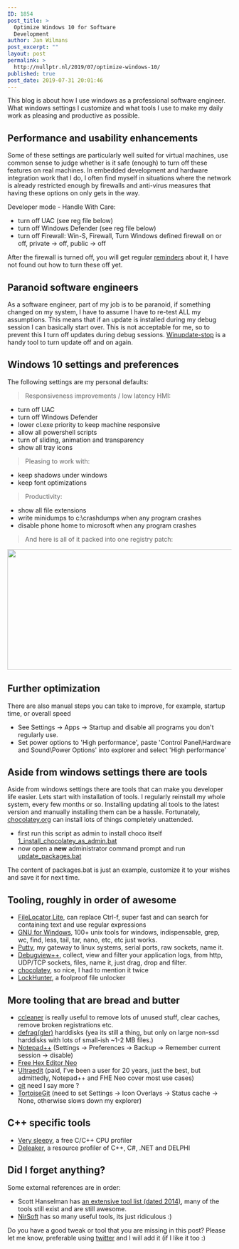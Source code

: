 ```yaml
---
ID: 1854
post_title: >
  Optimize Windows 10 for Software
  Development
author: Jan Wilmans
post_excerpt: ""
layout: post
permalink: >
  http://nullptr.nl/2019/07/optimize-windows-10/
published: true
post_date: 2019-07-31 20:01:46
---
```

This blog is about how I use windows as a professional software engineer. What windows settings I customize and what tools I use to make my daily work as pleasing and productive as possible.

## Performance and usability enhancements

Some of these settings are particularly well suited for virtual machines, use common sense to judge whether is it safe (enough) to turn off these features on real machines. In embedded development and hardware integration work that I do, I often find myself in situations where the network is already restricted enough by firewalls and anti-virus measures that having these options on only gets in the way.

Developer mode - Handle With Care:

*   turn off UAC (see reg file below)
*   turn off Windows Defender (see reg file below)
*   turn off Firewall: Win-S, Firewall, Turn Windows defined firewall on or off, private -> off, public -> off

After the firewall is turned off, you will get regular [reminders][1] about it, I have not found out how to turn these off yet.

## Paranoid software engineers

As a software engineer, part of my job is to be paranoid, if something changed on my system, I have to assume I have to re-test ALL my assumptions. This means that if an update is installed during my debug session I can basically start over. This is not acceptable for me, so to prevent this I turn off updates during debug sessions. [Winupdate-stop][2] is a handy tool to turn update off and on again.

## Windows 10 settings and preferences

The following settings are my personal defaults:

> Responsiveness improvements / low latency HMI:

*   turn off UAC
*   turn off Windows Defender 
*   lower cl.exe priority to keep machine responsive
*   allow all powershell scripts
*   turn of sliding, animation and transparency
*   show all tray icons

> Pleasing to work with:

*   keep shadows under windows
*   keep font optimizations

> Productivity:

*   show all file extensions
*   write minidumps to c:\crashdumps when any program crashes
*   disable phone home to microsoft when any program crashes

> And here is all of it packed into one registry patch:

[<img src="http://nullptr.nl/wp-content/uploads/2019/07/registry_developer_settings.png" alt="" width="651" height="271" class="alignnone size-full wp-image-1903" />][3]

## Further optimization

There are also manual steps you can take to improve, for example, startup time, or overall speed

*   See Settings -> Apps -> Startup and disable all programs you don't regularly use.
*   Set power options to 'High performance', paste 'Control Panel\Hardware and Sound\Power Options' into explorer and select 'High performance' 

## Aside from windows settings there are tools

Aside from windows settings there are tools that can make you developer life easier. Lets start with installation of tools. I regularly reinstall my whole system, every few months or so. Installing updating all tools to the latest version and manually installing them can be a hassle. Fortunately, [chocolatey.org][4] can install lots of things completely unattended.

*   first run this script as admin to install choco itself [1_install_chocolatey_as_admin.bat][5]
*   now open a **new** administrator command prompt and run [update_packages.bat][6]

The content of packages.bat is just an example, customize it to your wishes and save it for next time.

## Tooling, roughly in order of awesome

*   [FileLocator Lite][7], can replace Ctrl-f, super fast and can search for containing text and use regular expressions 
*   [GNU for Windows][8], 100+ unix tools for windows, indispensable, grep, wc, find, less, tail, tar, nano, etc, etc just works.
*   [Putty][9], my gateway to linux systems, serial ports, raw sockets, name it.
*   [Debugview++][10], collect, view and filter your application logs, from http, UDP/TCP sockets, files, name it, just drag, drop and filter.
*   [chocolatey][4], so nice, I had to mention it twice
*   [LockHunter][11], a foolproof file unlocker

## More tooling that are bread and butter

*   [ccleaner][12] is really useful to remove lots of unused stuff, clear caches, remove broken registrations etc.
*   [defrag(gler)][13] harddisks (yea its still a thing, but only on large non-ssd harddisks with lots of small-ish ~1-2 MB files.)
*   [Notepad++][14] (Settings -> Preferences -> Backup -> Remember current session -> disable)
*   [Free Hex Editor Neo][15] 
*   [Ultraedit][16] (paid, I've been a user for 20 years, just the best, but admittedly, Notepad++ and FHE Neo cover most use cases)
*   [git][17] need I say more ?
*   [TortoiseGit][18] (need to set Settings -> Icon Overlays -> Status cache -> None, otherwise slows down my explorer)

## C++ specific tools

*   [Very sleepy][19], a free C/C++ CPU profiler
*   [Deleaker][20], a resource profiler of C++, C#, .NET and DELPHI

## Did I forget anything?

Some external references are in order:

*   Scott Hanselman has [an extensive tool list (dated 2014)][21], many of the tools still exist and are still awesome.
*   [NirSoft][22] has so many useful tools, its just ridiculous :)

Do you have a good tweak or tool that you are missing in this post? Please let me know, preferable using [twitter][23] and I will add it (if I like it too :)

 [1]: http://nullptr.nl/wp-content/uploads/2019/07/firewall_off_reminders.png
 [2]: https://www.novirusthanks.org/products/win-update-stop/
 [3]: https://github.com/janwilmans/windows-docker/blob/master/autoinstall_vsbuildtools/developer_settings.reg
 [4]: https://chocolatey.org/
 [5]: https://github.com/janwilmans/windows-docker/blob/master/autoinstall_vsbuildtools/1_install_chocolatey_as_admin.bat
 [6]: https://github.com/janwilmans/windows-docker/blob/master/autoinstall_vsbuildtools/update_packages.bat
 [7]: https://www.mythicsoft.com/filelocatorlite/
 [8]: http://%28https://github.com/bmatzelle/gow
 [9]: https://www.putty.org/
 [10]: https://github.com/CobaltFusion/DebugViewPP
 [11]: https://lockhunter.com/
 [12]: https://www.ccleaner.com/ccleaner
 [13]: https://www.ccleaner.com/defraggler
 [14]: https://notepad-plus-plus.org/
 [15]: https://www.hhdsoftware.com/free-hex-editor
 [16]: https://www.ultraedit.com/
 [17]: https://git-scm.com/download/win
 [18]: https://tortoisegit.org/
 [19]: http://www.codersnotes.com/sleepy/
 [20]: https://www.deleaker.com/
 [21]: https://www.hanselman.com/blog/ScottHanselmans2014UltimateDeveloperAndPowerUsersToolListForWindows.aspx
 [22]: http://www.nirsoft.net/
 [23]: https://twitter.com/janwilmans/status/1156650888028655617